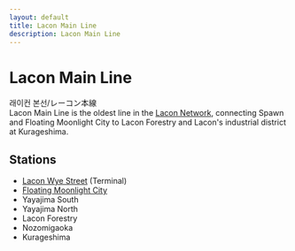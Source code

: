 ```yaml
---
layout: default
title: Lacon Main Line
description: Lacon Main Line
---
```


# Lacon Main Line

래이컨 본선/レーコン本線<br>
Lacon Main Line is the oldest line in the [Lacon Network](rail-networks/lcn), connecting Spawn and Floating Moonlight City to Lacon Forestry and Lacon's industrial district at Kurageshima.<br>

## Stations

- [Lacon Wye Street](rail-stations/lcn-wye-street) (Terminal)
- [Floating Moonlight City](rail-stations/floating-moonlight-city)
- Yayajima South
- Yayajima North
- Lacon Forestry
- Nozomigaoka
- Kurageshima
